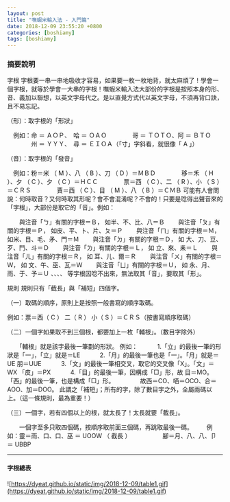 ```yaml
---
layout: post
title: "嘸蝦米輸入法 - 入門篇"
date: 2018-12-09 23:55:20 +0800
categories: [boshiamy]
tags: [boshiamy]
---
```


### 摘要說明

字根
字根要一串一串地吸收才容易，如果要一枚一枚地背，就太麻煩了！學會一個字根，就等於學會一大串的字根！嘸蝦米輸入法大部份的字根是按照本身的形、音、義加以聯想，以英文字母代之。是以直覺方式代以英文字母，不須再背口訣，且不易忘記。

（形）：取字根的「形狀」

　例如：命 ＝ ＡＯＰ、　哈 ＝ ＯＡＯ
　　　　哥 ＝ ＴＯＴＯ、阿 ＝ ＢＴＯ
　　　　州 ＝ ＹＹＹ、　尋 ＝ ＥＩＯＡ（「寸」字斜看，就很像「 A 」）

（音）：取字根的「發音」

　例如：粉＝米 （ M ）、八 （ B ）、刀 （ D ）＝ＭＢＤ
　　　　移＝禾 （ H ）、夕 （ C ）、夕 （ C ）＝ＨＣＣ
　　　　票＝西 （ C ）、二 （ R ）、小 （ S ）＝ＣＲＳ
　　　　賈＝西 （ C ）、目 （ M ）、八 （ B ）＝ＣＭＢ
可能有人會問說：何時取音？又何時取其形呢？會不會混淆呢？不會的！只要是唸得出聲音來的「字根」，大部份是取它的「音」。例如：

　　與注音「ㄅ」有關的字根＝Ｂ， 如半、不、比、八＝Ｂ
　　與注音「ㄆ」有關的字根＝Ｐ， 如皮、平、卜、片、ㄆ＝Ｐ
　　與注音「ㄇ」有關的字根＝Ｍ， 如米、目、毛、矛、門＝Ｍ
　　與注音「ㄉ」有關的字根＝Ｄ， 如 大、刀、豆、歹、鬥、斗＝Ｄ
　　與注音「ㄌ」有關的字根＝Ｌ， 如 立、來、耒＝Ｌ
　　與注音「ㄦ」有關的字根＝Ｒ， 如 耳、儿、爾＝Ｒ
　　與注音「ㄨ」有關的字根＝Ｗ， 如 文、午、巫、瓦＝Ｗ
　　與注音「ㄩ」有關的字根＝Ｕ， 如 永、月、雨、于、予＝Ｕ
、、、、 等字根因唸不出來，無法取其「音」，要取其「形」。

規則
規則只有「截長」與「補短」四個字。

（一）取碼的順序，原則上是按照一般書寫的順序取碼。

例如：票＝西（ C ） 二（ R ） 小（ S ）＝ＣＲＳ（按書寫順序取碼）

（二）一個字如果取不到三個根，都要加上一枚「輔根」。（數目字除外）

　　「輔根」就是該字最後一筆劃的形狀。 例如：
　　　1.「立」的最後一筆的形狀是「一」，「立」就是＝LE
　　　2.「月」的最後一筆也是「一」。「月」就是＝UE 朋＝UUE
　　　3.「文」的最後一筆相交叉，取它的交叉像「X」。「文」＝WX 「皮」＝PX
　　　4.「目」的最後一筆，因構成「□」形，故 目＝MO。「西」的最後一筆，也是構成「□」形。
　　　　故西＝CO、哂＝OCO、合＝AOO、加＝DOO。
此謂之「補短」；所有的字，除了數目字之外，全屬兩碼以上。（這一條規則，最為重要！）

（三）一個字，若有四個以上的根，就太長了！太長就要「截長」。

　　一個字至多只取四個碼，按順序取前面三個碼，再跳取最後一碼。
　　例如：靈＝雨、口、口、巫 ＝ UOOW （ 截長 ）
　　　　　腳＝月、八、八、卩 ＝ UBBP

---

#### 字根總表
![https://dyeat.github.io/static/img/2018-12-09/table1.gif](https://dyeat.github.io/static/img/2018-12-09/table1.gif)
